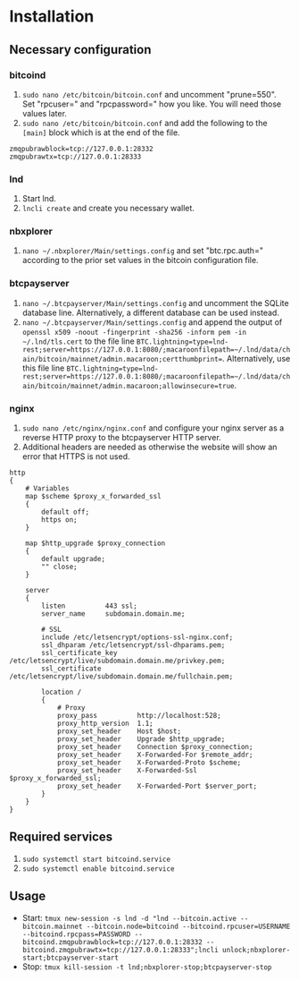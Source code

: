 # Installation
## Necessary configuration
### bitcoind
1. `sudo nano /etc/bitcoin/bitcoin.conf` and uncomment "prune=550". Set "rpcuser=" and "rpcpassword=" how you like. You will need those values later.
2. `sudo nano /etc/bitcoin/bitcoin.conf` and add the following to the `[main]` block which is at the end of the file.
```
zmqpubrawblock=tcp://127.0.0.1:28332
zmqpubrawtx=tcp://127.0.0.1:28333
```

### lnd
1. Start lnd.
2. `lncli create` and create you necessary wallet.

### nbxplorer
1. `nano ~/.nbxplorer/Main/settings.config` and set "btc.rpc.auth=" according to the prior set values in the bitcoin configuration file.

### btcpayserver
1. `nano ~/.btcpayserver/Main/settings.config` and uncomment the SQLite database line. Alternatively, a different database can be used instead.
2. `nano ~/.btcpayserver/Main/settings.config` and append the output of `openssl x509 -noout -fingerprint -sha256 -inform pem -in ~/.lnd/tls.cert` to the file line `BTC.lightning=type=lnd-rest;server=https://127.0.0.1:8080/;macaroonfilepath=~/.lnd/data/chain/bitcoin/mainnet/admin.macaroon;certthumbprint=`. Alternatively, use this file line `BTC.lightning=type=lnd-rest;server=https://127.0.0.1:8080/;macaroonfilepath=~/.lnd/data/chain/bitcoin/mainnet/admin.macaroon;allowinsecure=true`.

### nginx
1. `sudo nano /etc/nginx/nginx.conf` and configure your nginx server as a reverse HTTP proxy to the btcpayserver HTTP server.
2. Additional headers are needed as otherwise the website will show an error that HTTPS is not used.
```
http
{
    # Variables
    map $scheme $proxy_x_forwarded_ssl
    {
        default off;
        https on;
    }
    
    map $http_upgrade $proxy_connection
    {
        default upgrade;
        "" close;
    }
    
    server
    {
        listen          443 ssl;
        server_name     subdomain.domain.me;
        
        # SSL
        include /etc/letsencrypt/options-ssl-nginx.conf;
        ssl_dhparam /etc/letsencrypt/ssl-dhparams.pem;
        ssl_certificate_key /etc/letsencrypt/live/subdomain.domain.me/privkey.pem;
        ssl_certificate /etc/letsencrypt/live/subdomain.domain.me/fullchain.pem;
        
        location /
        {
            # Proxy
            proxy_pass          http://localhost:528;
            proxy_http_version  1.1;
            proxy_set_header    Host $host;
            proxy_set_header    Upgrade $http_upgrade;
            proxy_set_header    Connection $proxy_connection;
            proxy_set_header    X-Forwarded-For $remote_addr;
            proxy_set_header    X-Forwarded-Proto $scheme;
            proxy_set_header    X-Forwarded-Ssl $proxy_x_forwarded_ssl;
            proxy_set_header    X-Forwarded-Port $server_port;
        }
    }
}
```

## Required services
1. `sudo systemctl start bitcoind.service`
2. `sudo systemctl enable bitcoind.service`


## Usage
* Start: `tmux new-session -s lnd -d "lnd --bitcoin.active --bitcoin.mainnet --bitcoin.node=bitcoind --bitcoind.rpcuser=USERNAME --bitcoind.rpcpass=PASSWORD --bitcoind.zmqpubrawblock=tcp://127.0.0.1:28332 --bitcoind.zmqpubrawtx=tcp://127.0.0.1:28333";lncli unlock;nbxplorer-start;btcpayserver-start`
* Stop: `tmux kill-session -t lnd;nbxplorer-stop;btcpayserver-stop`
